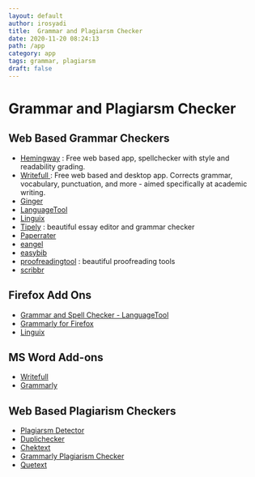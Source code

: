 ```yaml
---
layout: default
author: irosyadi
title:  Grammar and Plagiarsm Checker
date: 2020-11-20 08:24:13
path: /app
category: app
tags: grammar, plagiarsm
draft: false
---
```


# Grammar and Plagiarsm Checker

## Web Based Grammar Checkers
- [Hemingway](https://www.hemingwayapp.com/) : Free web based app, spellchecker with style and readability grading.
- [Writefull ](https://writefull.com/) : Free web based and desktop app. Corrects grammar, vocabulary, punctuation, and more - aimed specifically at academic writing. 
- [Ginger](https://www.gingersoftware.com/grammarcheck)
- [LanguageTool](https://languagetool.org/)
- [Linguix](https://linguix.com/grammar-check)
- [Tipely](https://typely.com/) : beautiful essay editor and grammar checker
- [Paperrater](https://www.paperrater.com/)
- [eangel](https://eangel.me/online-paper-editing)
- [easybib](https://www.easybib.com/grammar-and-plagiarism/)
- [proofreadingtool](https://proofreadingtool.com/) : beautiful proofreading tools
- [scribbr](https://www.scribbr.com/proofreading-editing/essay-editing-service/)

## Firefox Add Ons
- [Grammar and Spell Checker - LanguageTool](https://addons.mozilla.org/en-US/firefox/addon/languagetool)
- [Grammarly for Firefox](https://addons.mozilla.org/en-US/firefox/addon/grammarly-1/)
- [Linguix](https://addons.mozilla.org/en-US/firefox/addon/linguix/)

## MS Word Add-ons
- [Writefull ](https://writefull.com/)
- [Grammarly](https://app.grammarly.com/)

## Web Based Plagiarism Checkers
- [Plagiarsm Detector](https://plagiarismdetector.net/)
- [Duplichecker](https://www.duplichecker.com/)
- [Chektext](https://www.checktext.org/)
- [Grammarly Plagiarism Checker](https://www.grammarly.com/plagiarism-checker)
- [Quetext](https://www.quetext.com/)
<!--stackedit_data:
eyJoaXN0b3J5IjpbLTE2OTc1OTI1NF19
-->